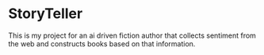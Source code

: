 # StoryTeller
This is my project for an ai driven fiction author that collects sentiment from the web and constructs books based on that information.
